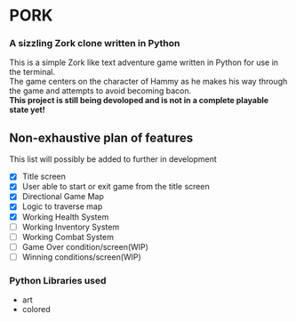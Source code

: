 # PORK
### A sizzling Zork clone written in Python
This is a simple Zork like text adventure game written in Python for use in the terminal. <br />
The game centers on the character of Hammy as he makes his way through the game and attempts to avoid becoming bacon.
<br />
**This project is still being devoloped and is not in a complete playable state yet!**
## Non-exhaustive plan of features
This list will possibly be added to further in development
- [x] Title screen
- [x] User able to start or exit game from the title screen
- [x] Directional Game Map
- [x] Logic to traverse map
- [x] Working Health System
- [ ] Working Inventory System
- [ ] Working Combat System
- [ ] Game Over condition/screen(WIP)
- [ ] Winning conditions/screen(WIP)
### Python Libraries used
- art
- colored
